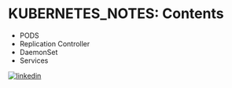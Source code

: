# KUBERNETES_NOTES: Contents

* PODS
* Replication Controller
* DaemonSet
* Services


[![linkedin](https://img.shields.io/badge/linkedin-0A66C2?style=for-the-badge&logo=linkedin&logoColor=white)](https://www.linkedin.com/in/pranjal-500845204)
